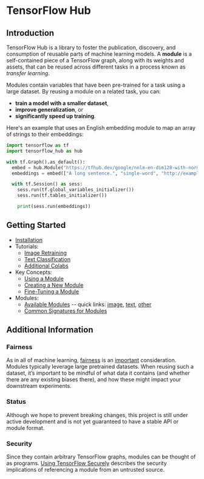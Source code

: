 # TensorFlow Hub

## Introduction

TensorFlow Hub is a library to foster the publication, discovery, and
consumption of reusable parts of machine learning models. A **module** is a
self-contained piece of a TensorFlow graph, along with its weights and assets,
that can be reused across different tasks in a process known as *transfer
learning*.

Modules contain variables that have been pre-trained for a task using a large
dataset. By reusing a module on a related task, you can:

*   **train a model with a smaller dataset**,
*   **improve generalization**, or
*   **significantly speed up training**.

Here's an example that uses an English embedding module to map an array of
strings to their embeddings:

```python
import tensorflow as tf
import tensorflow_hub as hub

with tf.Graph().as_default():
  embed = hub.Module("https://tfhub.dev/google/nnlm-en-dim128-with-normalization/1")
  embeddings = embed(["A long sentence.", "single-word", "http://example.com"])

  with tf.Session() as sess:
    sess.run(tf.global_variables_initializer())
    sess.run(tf.tables_initializer())

    print(sess.run(embeddings))
```


## Getting Started

*   [Installation](installation.md)
*   Tutorials:
    *   [Image Retraining](tutorials/image_retraining.md)
    *   [Text Classification](tutorials/text_classification.md)
    *   [Additional Colabs](https://github.com/tensorflow/hub/tree/master/examples/colab)
*   Key Concepts:
    *   [Using a Module](basics.md)
    *   [Creating a New Module](creating.md)
    *   [Fine-Tuning a Module](fine_tuning.md)
*   Modules:
    *   [Available Modules](modules/index.md) -- quick links:
        [image](modules/image.md), [text](modules/text.md),
        [other](modules/other.md)
    *   [Common Signatures for Modules](common_signatures/index.md)


## Additional Information

### Fairness

As in all of machine learning, [fairness](http://ml-fairness.com) is an
[important](https://research.googleblog.com/2016/10/equality-of-opportunity-in-machine.html)
consideration. Modules typically leverage large pretrained datasets. When
reusing such a dataset, it’s important to be mindful of what data it contains
(and whether there are any existing biases there), and how these might impact
your downstream experiments.


### Status

Although we hope to prevent breaking changes, this project is still under active
development and is not yet guaranteed to have a stable API or module format.


### Security

Since they contain arbitrary TensorFlow graphs, modules can be thought of as
programs. [Using TensorFlow Securely](https://github.com/tensorflow/tensorflow/blob/master/SECURITY.md)
describes the security implications of referencing a module from an untrusted
source.

